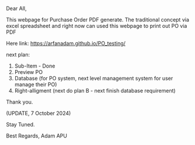 Dear All,

This webpage for Purchase Order PDF generate. The traditional concept via excel spreadsheet and right now can used this webpage to print out PO via PDF

Here link: https://arfanadam.github.io/PO_testing/

next plan:
1. Sub-Item - Done
2. Preview PO
3. Database (for PO system, next level management system for user manage their PO)
4. Right-alligment (next do plan B - next finish database requirement)

Thank you.

(UPDATE, 7 October 2024)

Stay Tuned.

Best Regards,
Adam
APU

